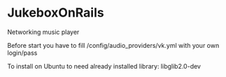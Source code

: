 JukeboxOnRails
==============

Networking music player

Before start you have to fill /config/audio_providers/vk.yml with your own login/pass

To install on Ubuntu to need already installed library: libglib2.0-dev